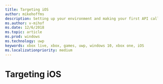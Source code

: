 ```yaml
---
title: Targeting iOS
author: mikehoffms
description: Setting up your environment and making your first API call when targeting iOS.
ms.author: v-mihof
ms.date: 12/6/2018
ms.topic: article
ms.prod: windows
ms.technology: uwp
keywords: xbox live, xbox, games, uwp, windows 10, xbox one, iOS
ms.localizationpriority: medium
---
```


# Targeting iOS
